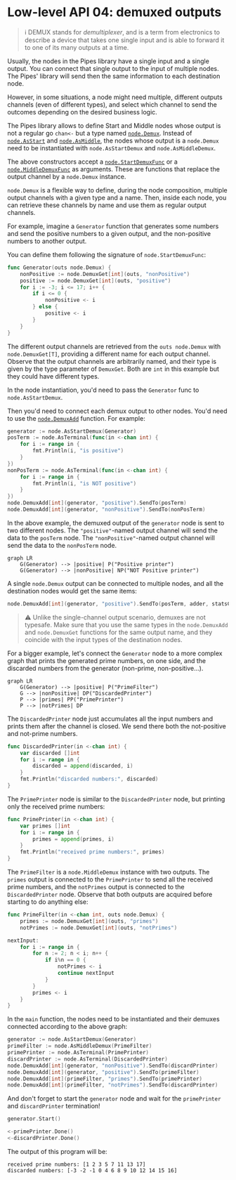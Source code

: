 # Low-level API 04: demuxed outputs

> ℹ️ DEMUX stands for _demultiplexer_, and is a term from electronics to describe a device
that takes one single input and is able to forward it to one of its many outputs at
a time.

Usually, the nodes in the Pipes library have a single input and a single output.
You can connect that single output to the input of multiple nodes. The Pipes' library
will send then the same information to each destination node.

However, in some situations, a node might need multiple, different outputs channels
(even of different types), and select which channel to send the outcomes depending
on the desired business logic.

The Pipes library allows to define Start and Middle nodes whose output is not a regular go `chan<-`
but a type named [`node.Demux`](https://pkg.go.dev/github.com/mariomac/pipes@main/pkg/node#Demux).
Instead of [`node.AsStart`](https://pkg.go.dev/github.com/mariomac/pipes@vmain/pkg/node#AsStart)
and [`node.AsMiddle`](https://pkg.go.dev/github.com/mariomac/pipes@main/pkg/node#AsStart), the nodes whose
output is a `node.Demux` need to be instantiated with
`node.AsStartDemux` and `node.AsMiddleDemux`.

The above constructors accept a [`node.StartDemuxFunc`](https://pkg.go.dev/github.com/mariomac/pipes@main/pkg/node#StartDemuxFunc)
or a [`node.MiddleDemuxFunc`](https://pkg.go.dev/github.com/mariomac/pipes@main/pkg/node#MiddleDemuxFunc)
as arguments. These are functions that replace the output channel by a `node.Demux` instance.

`node.Demux` is a flexible way to define, during the node composition, multiple output channels with a given type
and a name. Then, inside each node, you can retrieve these channels by name and use them as
regular output channels.

For example, imagine a `Generator` function that generates some numbers and send the
positive numbers to a given output, and the non-positive numbers to another output.

You can define them following the signature of `node.StartDemuxFunc`:

```go
func Generator(outs node.Demux) {
	nonPositive := node.DemuxGet[int](outs, "nonPositive")
	positive := node.DemuxGet[int](outs, "positive")
	for i := -3; i <= 17; i++ {
		if i <= 0 {
			nonPositive <- i
		} else {
			positive <- i
		}
	}
}
```

The different output channels are retrieved from the `outs node.Demux` with
`node.DemuxGet[T]`, providing a different name for each output channel.
Observe that the output channels are arbitrarily named, and their type is given
by the type parameter of `DemuxGet`. Both are `int` in this example but they could
have different types.

In the node instantiation, you'd need to pass the `Generator` func to `node.AsStartDemux`.

Then you'd need to connect each demux output to other nodes. You'd need to use the
[`node.DemuxAdd`](https://pkg.go.dev/github.com/mariomac/pipes@main/pkg/node#DemuxAdd)
function. For example:

```go
generator := node.AsStartDemux(Generator)
posTerm := node.AsTerminal(func(in <-chan int) {
    for i := range in {
        fmt.Println(i, "is positive")
    }
})
nonPosTerm := node.AsTerminal(func(in <-chan int) {
    for i := range in {
        fmt.Println(i, "is NOT positive")
    }
})
node.DemuxAdd[int](generator, "positive").SendTo(posTerm)
node.DemuxAdd[int](generator, "nonPositive").SendTo(nonPosTerm)
```
In the above example, the demuxed output of the `generator` node is sent to two
different nodes. The `"positive"`-named output channel will send the data to the `posTerm`
node. The `"nonPositive"`-named output channel will send the data to the `nonPosTerm` node.

```mermaid
graph LR
    G(Generator) --> |positive| P("Positive printer")
    G(Generator) --> |nonPositive| NP("NOT Positive printer")
```

A single `node.Demux` output can be connected to multiple nodes, and all the destination
nodes would get the same items:

```go
node.DemuxAdd[int](generator, "positive").SendTo(posTerm, adder, statsCalculator)
```

> ⚠️ Unlike the single-channel output scenario, demuxes are not typesafe. Make sure that
> you use the same types in the `node.DemuxAdd` and `node.DemuxGet` functions for the same
> output name, and they coincide with the input types of the destination nodes.

For a bigger example, let's connect the `Generator` node to a more complex graph
that prints the generated prime numbers, on one side, and the discarded numbers
from the generator (non-prime, non-positive...).

```mermaid
graph LR
    G(Generator) --> |positive| P("PrimeFilter")
    G --> |nonPositive| DP("DiscardedPrinter")
    P --> |primes| PP("PrimePrinter")
    P --> |notPrimes| DP
```

The `DiscardedPrinter` node just accumulates all the input numbers and prints
them after the channel is closed. We send there both the not-positive and not-prime
numbers.

```go
func DiscardedPrinter(in <-chan int) {
	var discarded []int
	for i := range in {
		discarded = append(discarded, i)
	}
	fmt.Println("discarded numbers:", discarded)
}
```

The `PrimePrinter` node is similar to the `DiscardedPrinter` node, but printing
only the received prime numbers:
```go
func PrimePrinter(in <-chan int) {
	var primes []int
	for i := range in {
		primes = append(primes, i)
	}
	fmt.Println("received prime numbers:", primes)
}
```

The `PrimeFilter` is a `node.MiddleDemux` instance with two outputs. The
`primes` output is connected to the `PrimePrinter` to send all the received
prime numbers, and the `notPrimes` output is connected to the `DiscardedPrinter`
node. Observe that both outputs are acquired before starting to do
anything else:

```go
func PrimeFilter(in <-chan int, outs node.Demux) {
	primes := node.DemuxGet[int](outs, "primes")
	notPrimes := node.DemuxGet[int](outs, "notPrimes")

nextInput:
	for i := range in {
		for n := 2; n < i; n++ {
			if i%n == 0 {
				notPrimes <- i
				continue nextInput
			}
		}
		primes <- i
	}
}
```

In the `main` function, the nodes need to be instantiated and their demuxes connected
according to the above graph:

```go
generator := node.AsStartDemux(Generator)
primeFilter := node.AsMiddleDemux(PrimeFilter)
primePrinter := node.AsTerminal(PrimePrinter)
discardPrinter := node.AsTerminal(DiscardedPrinter)
node.DemuxAdd[int](generator, "nonPositive").SendTo(discardPrinter)
node.DemuxAdd[int](generator, "positive").SendTo(primeFilter)
node.DemuxAdd[int](primeFilter, "primes").SendTo(primePrinter)
node.DemuxAdd[int](primeFilter, "notPrimes").SendTo(discardPrinter)
```

And don't forget to start the `generator` node and wait for the `primePrinter` and
`discardPrinter` termination!

```go
generator.Start()

<-primePrinter.Done()
<-discardPrinter.Done()
```

The output of this program will be:

```
received prime numbers: [1 2 3 5 7 11 13 17]
discarded numbers: [-3 -2 -1 0 4 6 8 9 10 12 14 15 16]
```
